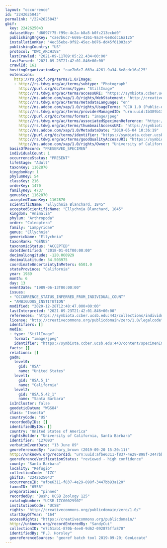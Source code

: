 ```yaml
---
layout: "occurrence"
id: "2242625043"
permalink: "/2242625043"
gbif:
  key: 2242625043
  datasetKey: "d6097f75-f99e-4c2a-b8a5-b0fc213ecbd0"
  publishingOrgKey: "cae7b6c7-669a-4261-9a34-6e8cdc16a125"
  installationKey: "4ec55ebe-9f92-45ec-b076-dd45f61003ab"
  publishingCountry: "US"
  protocol: "DWC_ARCHIVE"
  lastCrawled: "2021-09-11T09:05:22.434+00:00"
  lastParsed: "2021-09-23T21:42:01.846+00:00"
  crawlId: 161
  hostingOrganizationKey: "cae7b6c7-669a-4261-9a34-6e8cdc16a125"
  extensions:
    http://rs.gbif.org/terms/1.0/Image:
    - http://rs.tdwg.org/ac/terms/subtype: "Photograph"
      http://purl.org/dc/terms/type: "StillImage"
      http://rs.tdwg.org/ac/terms/accessURI: "https://symbiota.ccber.ucsb.edu:443/content/specimenImages/UCSB_IZC/UCSB-IZC00029/UCSB-IZC00029907_lg.jpg"
      http://ns.adobe.com/xap/1.0/rights/WebStatement: "http://creativecommons.org/publicdomain/zero/1.0/"
      http://rs.tdwg.org/ac/terms/metadataLanguage: "en"
      http://ns.adobe.com/xap/1.0/rights/UsageTerms: "CC0 1.0 (Public-domain)"
      http://rs.tdwg.org/ac/terms/providerManagedID: "urn:uuid:1b389b13-7abc-4142-a6a4-797b3af65377"
      http://purl.org/dc/terms/format: "image/jpeg"
      http://rs.tdwg.org/ac/terms/associatedSpecimenReference: "https://symbiota.ccber.ucsb.edu:443/collections/individual/index.php?occid=127093"
      http://rs.tdwg.org/ac/terms/thumbnailAccessURI: "https://symbiota.ccber.ucsb.edu:443/content/specimenImages/UCSB_IZC/UCSB-IZC00029/UCSB-IZC00029907_tn.jpg"
      http://ns.adobe.com/xap/1.0/MetadataDate: "2019-05-04 10:36:19"
      http://purl.org/dc/terms/identifier: "https://symbiota.ccber.ucsb.edu:443/content/specimenImages/UCSB_IZC/UCSB-IZC00029/UCSB-IZC00029907_lg.jpg"
      http://rs.tdwg.org/ac/terms/goodQualityAccessURI: "https://symbiota.ccber.ucsb.edu:443/content/specimenImages/UCSB_IZC/UCSB-IZC00029/UCSB-IZC00029907.jpg"
      http://ns.adobe.com/xap/1.0/rights/Owner: "University of California, Santa Barbara"
  basisOfRecord: "PRESERVED_SPECIMEN"
  individualCount: 1
  occurrenceStatus: "PRESENT"
  lifeStage: "Adult"
  taxonKey: 1162870
  kingdomKey: 1
  phylumKey: 54
  classKey: 216
  orderKey: 1470
  familyKey: 4737
  genusKey: 1162870
  acceptedTaxonKey: 1162870
  scientificName: "Ellychnia Blanchard, 1845"
  acceptedScientificName: "Ellychnia Blanchard, 1845"
  kingdom: "Animalia"
  phylum: "Arthropoda"
  order: "Coleoptera"
  family: "Lampyridae"
  genus: "Ellychnia"
  genericName: "Ellychnia"
  taxonRank: "GENUS"
  taxonomicStatus: "ACCEPTED"
  dateIdentified: "2018-01-01T00:00:00"
  decimalLongitude: -120.060929
  decimalLatitude: 34.503975
  coordinateUncertaintyInMeters: 6501.0
  stateProvince: "California"
  year: 1989
  month: 6
  day: 13
  eventDate: "1989-06-13T00:00:00"
  issues:
  - "OCCURRENCE_STATUS_INFERRED_FROM_INDIVIDUAL_COUNT"
  - "AMBIGUOUS_INSTITUTION"
  modified: "2020-12-28T12:48:47.000+00:00"
  lastInterpreted: "2021-09-23T21:42:01.846+00:00"
  references: "https://symbiota.ccber.ucsb.edu:443/collections/individual/index.php?occid=127093"
  license: "http://creativecommons.org/publicdomain/zero/1.0/legalcode"
  identifiers: []
  media:
  - type: "StillImage"
    format: "image/jpeg"
    identifier: "https://symbiota.ccber.ucsb.edu:443/content/specimenImages/UCSB_IZC/UCSB-IZC00029/UCSB-IZC00029907_lg.jpg"
  facts: []
  relations: []
  gadm:
    level0:
      gid: "USA"
      name: "United States"
    level1:
      gid: "USA.5_1"
      name: "California"
    level2:
      gid: "USA.5.42_1"
      name: "Santa Barbara"
  isInCluster: false
  geodeticDatum: "WGS84"
  class: "Insecta"
  countryCode: "US"
  recordedByIDs: []
  identifiedByIDs: []
  country: "United States of America"
  rightsHolder: "University of California, Santa Barbara"
  identifier: "127093"
  verbatimEventDate: "13 June 89"
  georeferencedBy: "zachary_brown (2019-09-20 15:20:11)"
  http://unknown.org/recordId: "urn:uuid:afbe6311-f837-4e29-898f-3447bb93a120"
  georeferenceVerificationStatus: "reviewed - high confidence"
  county: "Santa Barbara"
  locality: "Refugio"
  collectionCode: "IZC"
  gbifID: "2242625043"
  occurrenceID: "afbe6311-f837-4e29-898f-3447bb93a120"
  taxonID: "6556"
  preparations: "pinned"
  recordedBy: "Bush; UCSB Zoology 125"
  catalogNumber: "UCSB-IZC00029907"
  institutionCode: "UCSB"
  rights: "http://creativecommons.org/publicdomain/zero/1.0/"
  startDayOfYear: "164"
  accessRights: "https://creativecommons.org/publicdomain/"
  http://unknown.org/recordEnteredBy: "SandyCui"
  collectionID: "e7c51ab1-870b-4ee8-9d62-092875ffa870"
  identifiedBy: "P.J. Horsley"
  georeferenceSources: "georef batch tool 2019-09-20; GeoLocate"
---
```

